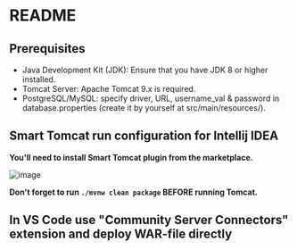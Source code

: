 # README

## Prerequisites

- Java Development Kit (JDK): Ensure that you have JDK 8 or higher installed.
- Tomcat Server: Apache Tomcat 9.x is required.
- PostgreSQL/MySQL: specify driver, URL, username_val & password in database.properties (create it by yourself at src/main/resources/).

## Smart Tomcat run configuration for Intellij IDEA

**You'll need to install Smart Tomcat plugin from the marketplace.**

![image](https://github.com/user-attachments/assets/89d059e4-1eed-498a-ac94-e0957dc18311)

**Don't forget to run `./mvnw clean package` BEFORE running Tomcat.**

## In VS Code use "Community Server Connectors" extension and deploy WAR-file directly
